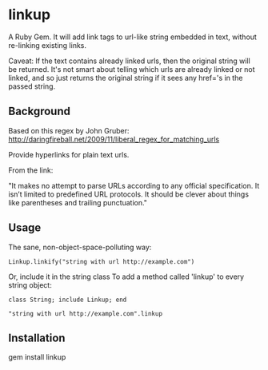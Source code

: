 linkup
===

A Ruby Gem. It will add link tags to url-like string embedded in text, without re-linking existing links.

Caveat: If the text contains already linked urls, then the original string will be returned. It's not smart about telling which urls are already linked or not linked, and so just returns the original string if it sees any href='s in the passed string.

Background
---

Based on this regex by John Gruber: http://daringfireball.net/2009/11/liberal_regex_for_matching_urls

Provide hyperlinks for plain text urls.

From the link:

"It makes no attempt to parse URLs according to any official specification. It isn’t limited to predefined URL protocols. It should be clever about things like parentheses and trailing punctuation."

Usage
---

The sane, non-object-space-polluting way:

    Linkup.linkify("string with url http://example.com")

Or, include it in the string class To add a method called 'linkup' to every string object:

    class String; include Linkup; end
    
    "string with url http://example.com".linkup

Installation
---

gem install linkup

